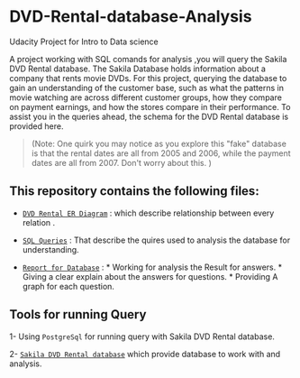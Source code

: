 # DVD-Rental-database-Analysis
Udacity Project for Intro to Data science


A project working with SQL comands for analysis ,you will query the Sakila DVD Rental database. 
The Sakila Database holds information about a company that rents movie DVDs. For this project, querying the database to gain an understanding of the customer base, such as what the patterns in movie watching are across different customer groups, how they compare on payment earnings, and how the stores compare in their performance. 
To assist you in the queries ahead, the schema for the DVD Rental database is provided here.
> 
> (Note: One quirk you may notice as you explore this "fake" database is that the rental dates are all from 2005 and 2006, while the payment dates are all from 2007. Don't worry about this. )
>


## This repository contains the following files:
 
 
 * [`DVD Rental ER Diagram`](https://github.com/hagar912/DVD-Rental-database-Analysis/blob/master/dvd-rental-erd-2.png) :
 which describe relationship between every relation .
 
 * [`SQL Queries`](https://github.com/hagar912/DVD-Rental-database-Analysis/blob/master/quires.txt) :
       That describe the quires used to analysis the database for understanding.
 
 * [`Report for Database`](https://github.com/hagar912/DVD-Rental-database-Analysis/blob/master/report.pdf) :
       * Working for analysis the Result for answers.
       * Giving a clear explain about the answers for questions.
       * Providing A graph for each question.
 
 
 
 ## Tools for running Query 
 
 1- Using `PostgreSql` for running query with Sakila DVD Rental database.
 
 2- [`Sakila DVD Rental database`](https://www.postgresqltutorial.com/postgresql-sample-database/) which provide database to work with and analysis.
